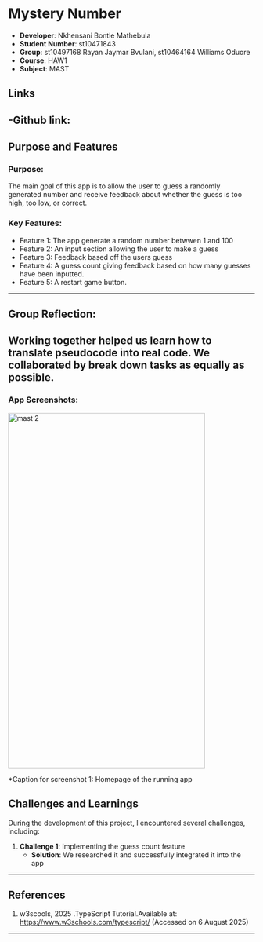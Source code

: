 # Mystery Number 
- **Developer**: Nkhensani Bontle Mathebula
- **Student Number**: st10471843
- **Group**: st10497168 Rayan Jaymar Bvulani, st10464164 Williams Oduore
- **Course**: HAW1
- **Subject**: MAST

## Links

-**Github link**: 
---

## Purpose and Features

### Purpose:
The main goal of this app is to allow the user to guess a randomly generated number and receive feedback about whether the guess is too high, too low, or correct. 

### Key Features:
- Feature 1: The app generate a random number betwwen 1 and 100
- Feature 2: An input section allowing the user to make a guess 
- Feature 3: Feedback based off the users guess
- Feature 4: A guess count giving feedback based on how many guesses have been inputted.
- Feature 5: A restart game button.
---
## Group Reflection:
Working together helped us learn how to translate pseudocode into real code. We collaborated by break down tasks as equally as possible.
---

### App Screenshots:
<img width="402" height="724" alt="mast 2 " src="https://github.com/user-attachments/assets/22124568-ceb7-4b02-acd4-0f04b30a7792" />

*Caption for screenshot 1: Homepage of the running app 

## Challenges and Learnings

During the development of this project, I encountered several challenges, including:

1. **Challenge 1**: Implementing the guess count feature
   - **Solution**: We researched it and successfully integrated it into the app

---

## References

1. w3scools, 2025 .TypeScript Tutorial.Available at: https://www.w3schools.com/typescript/ (Accessed on 6 August 2025)
---




